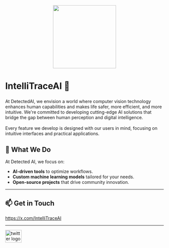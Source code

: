 <div align="center">
  <img height="200" src="https://pbs.twimg.com/profile_banners/1863398050791649280/1736491081/1500x500"  />
</div>

# IntelliTraceAI 🤖

###

<p align="left">At DetectedAI, we envision a world where computer vision technology enhances human capabilities and makes life safer, more efficient, and more intuitive. We're committed to developing cutting-edge AI solutions that bridge the gap between human perception and digital intelligence.<br><br>Every feature we develop is designed with our users in mind, focusing on intuitive interfaces and practical applications.</p>

###

## 🚀 What We Do

At Detected AI, we focus on:
- **AI-driven tools** to optimize workflows.
- **Custom machine learning models** tailored for your needs.
- **Open-source projects** that drive community innovation.

---


## 📫 Get in Touch

https://x.com/IntelliTraceAI


---

<div align="left">
  <a href="https://x.com/DetectedAI" target="_blank">
    <img src="https://raw.githubusercontent.com/maurodesouza/profile-readme-generator/master/src/assets/icons/social/twitter/default.svg" width="52" height="40" alt="twitter logo"  />
  </a>
</div>

###
